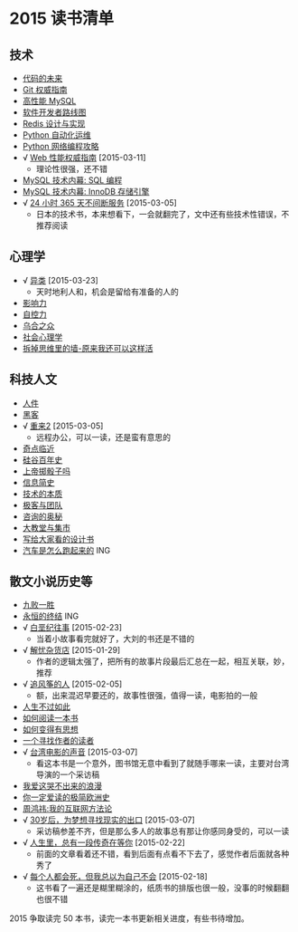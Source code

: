 # 2015 读书清单

## 技术

* [代码的未来](http://book.douban.com/subject/24536403/)
* [Git 权威指南](http://book.douban.com/subject/6526452/)
* [高性能 MySQL](http://book.douban.com/subject/23008813/)
* [软件开发者路线图](http://book.douban.com/subject/4924164/)
* [Redis 设计与实现](http://book.douban.com/subject/25900156/)
* [Python 自动化运维](http://book.douban.com/subject/26258735/)
* [Python 网络编程攻略](http://book.douban.com/subject/26230343/)
* √ [Web 性能权威指南](http://book.douban.com/subject/25856314/) [2015-03-11]
    * 理论性很强，还不错
* [MySQL 技术内幕: SQL 编程](http://book.douban.com/subject/10569620/)
* [MySQL 技术内幕: InnoDB 存储引擎](http://book.douban.com/subject/24708143/)
* √ [24 小时 365 天不间断服务](http://book.douban.com/subject/26293733/) [2015-03-05]
    * 日本的技术书，本来想看下，一会就翻完了，文中还有些技术性错误，不推荐阅读

## 心理学

* √ [异类](http://book.douban.com/subject/25863621/) [2015-03-23]
    * 天时地利人和，机会是留给有准备的人的
* [影响力](http://book.douban.com/subject/1786387/)
* [自控力](http://book.douban.com/subject/10786473/)
* [乌合之众](http://book.douban.com/subject/2256351/)
* [社会心理学](http://book.douban.com/subject/1476651/)
* [拆掉思维里的墙-原来我还可以这样活](http://book.douban.com/subject/4953695/)

## 科技人文

* [人件](http://book.douban.com/subject/1108725/)
* [黑客](http://book.douban.com/subject/6860890/)
* √ [重来2](http://book.douban.com/subject/25861795/) [2015-03-05]
    * 远程办公，可以一读，还是蛮有意思的
* [奇点临近](http://book.douban.com/subject/6855803/)
* [硅谷百年史](http://book.douban.com/subject/25857804/)
* [上帝掷骰子吗](http://book.douban.com/subject/1467022/)
* [信息简史](http://book.douban.com/subject/25752043/)
* [技术的本质](http://book.douban.com/subject/25846075/)
* [极客与团队](http://book.douban.com/subject/21372237/)
* [咨询的奥秘](http://book.douban.com/subject/25785829/)
* [大教堂与集市](http://book.douban.com/subject/25881855/)
* [写给大家看的设计书](http://book.douban.com/subject/3323633/)
* [汽车是怎么跑起来的](http://book.douban.com/subject/25761310/) ING

## 散文小说历史等

* [九败一胜](http://book.douban.com/subject/25975454/)
* [永恒的终结](http://book.douban.com/subject/25829693/) ING
* √ [白垩纪往事](http://book.douban.com/subject/4832901/) [2015-02-23]
    * 当着小故事看完就好了，大刘的书还是不错的
* √ [解忧杂货店](http://book.douban.com/subject/25862578/) [2015-01-29]
    * 作者的逻辑太强了，把所有的故事片段最后汇总在一起，相互关联，妙，推荐
* √ [追风筝的人](http://book.douban.com/subject/1770782/) [2015-02-05]
    * 额，出来混迟早要还的，故事性很强，值得一读，电影拍的一般
* [人生不过如此](http://book.douban.com/subject/1987453/)
* [如何阅读一本书](http://book.douban.com/subject/1013208/)
* [如何变得有思想](http://book.douban.com/subject/26268552/)
* [一个寻找作者的读者](http://www.ituring.com.cn/book/1432)
* √ [台湾电影的声音](http://book.douban.com/subject/25812567/) [2015-03-07]
    * 看这本书是一个意外，图书馆无意中看到了就随手哪来一读，主要对台湾导演的一个采访稿
* [我爱这哭不出来的浪漫](http://book.douban.com/subject/25913058/)
* [你一定爱读的极简欧洲史](http://book.douban.com/subject/5366248/)
* [周鸿祎:我的互联网方法论](http://book.douban.com/subject/25928983/)
* √ [30岁后，为梦想寻找现实的出口](http://book.douban.com/subject/25974698/) [2015-03-07]
    * 采访稿参差不齐，但是那么多人的故事总有那让你感同身受的，可以一读
* √ [人生里，总有一段传奇在等你](http://book.douban.com/subject/26257660/) [2015-02-22]
    * 前面的文章看着还不错，看到后面有点看不下去了，感觉作者后面就各种秀了
* √ [每个人都会死，但我总以为自己不会](http://book.douban.com/subject/25718139/) [2015-02-18]
    * 这书看了一遍还是糊里糊涂的，纸质书的排版也很一般，没事的时候翻翻也很不错

2015 争取读完 50 本书，读完一本书更新相关进度，有些书待增加。
